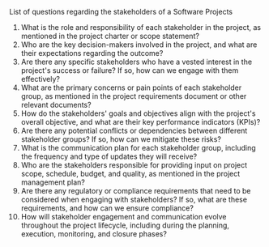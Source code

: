 List of questions regarding the stakeholders of a Software Projects

1. What is the role and responsibility of each stakeholder in the project, as mentioned in the project charter or scope statement?
2. Who are the key decision-makers involved in the project, and what are their expectations regarding the outcome?
3. Are there any specific stakeholders who have a vested interest in the project's success or failure? If so, how can we engage with them effectively?
4. What are the primary concerns or pain points of each stakeholder group, as mentioned in the project requirements document or other relevant documents?
5. How do the stakeholders' goals and objectives align with the project's overall objective, and what are their key performance indicators (KPIs)?
6. Are there any potential conflicts or dependencies between different stakeholder groups? If so, how can we mitigate these risks?
7. What is the communication plan for each stakeholder group, including the frequency and type of updates they will receive?
8. Who are the stakeholders responsible for providing input on project scope, schedule, budget, and quality, as mentioned in the project management plan?
9. Are there any regulatory or compliance requirements that need to be considered when engaging with stakeholders? If so, what are these requirements, and how can we ensure compliance?
10. How will stakeholder engagement and communication evolve throughout the project lifecycle, including during the planning, execution, monitoring, and closure phases?
